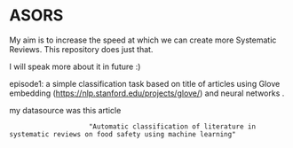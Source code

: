 # ASORS
My aim is to increase the speed at which we can create more Systematic Reviews. This repository does just that.

I will speak more about it in future :)

episode1: a simple classification task based on title of articles using Glove embedding (https://nlp.stanford.edu/projects/glove/) and neural networks .

my datasource was this article

                        "Automatic classification of literature in systematic reviews on food safety using machine learning"
